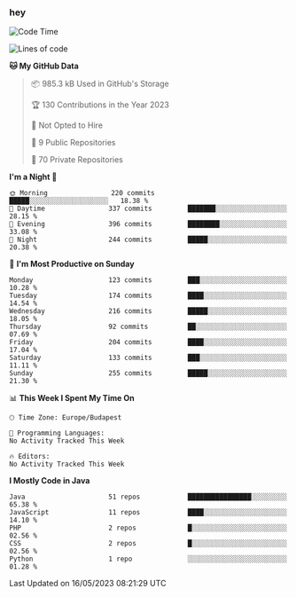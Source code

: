 ### hey

<!--START_SECTION:waka-->
![Code Time](http://img.shields.io/badge/Code%20Time-884%20hrs%2054%20mins-blue)

![Lines of code](https://img.shields.io/badge/From%20Hello%20World%20I%27ve%20Written-965.7%20thousand%20lines%20of%20code-blue)

**🐱 My GitHub Data** 

> 📦 985.3 kB Used in GitHub's Storage 
 > 
> 🏆 130 Contributions in the Year 2023
 > 
> 🚫 Not Opted to Hire
 > 
> 📜 9 Public Repositories 
 > 
> 🔑 70 Private Repositories 
 > 
**I'm a Night 🦉** 

```text
🌞 Morning                220 commits         █████░░░░░░░░░░░░░░░░░░░░   18.38 % 
🌆 Daytime                337 commits         ███████░░░░░░░░░░░░░░░░░░   28.15 % 
🌃 Evening                396 commits         ████████░░░░░░░░░░░░░░░░░   33.08 % 
🌙 Night                  244 commits         █████░░░░░░░░░░░░░░░░░░░░   20.38 % 
```
📅 **I'm Most Productive on Sunday** 

```text
Monday                   123 commits         ███░░░░░░░░░░░░░░░░░░░░░░   10.28 % 
Tuesday                  174 commits         ████░░░░░░░░░░░░░░░░░░░░░   14.54 % 
Wednesday                216 commits         █████░░░░░░░░░░░░░░░░░░░░   18.05 % 
Thursday                 92 commits          ██░░░░░░░░░░░░░░░░░░░░░░░   07.69 % 
Friday                   204 commits         ████░░░░░░░░░░░░░░░░░░░░░   17.04 % 
Saturday                 133 commits         ███░░░░░░░░░░░░░░░░░░░░░░   11.11 % 
Sunday                   255 commits         █████░░░░░░░░░░░░░░░░░░░░   21.30 % 
```


📊 **This Week I Spent My Time On** 

```text
🕑︎ Time Zone: Europe/Budapest

💬 Programming Languages: 
No Activity Tracked This Week

🔥 Editors: 
No Activity Tracked This Week
```

**I Mostly Code in Java** 

```text
Java                     51 repos            ████████████████░░░░░░░░░   65.38 % 
JavaScript               11 repos            ████░░░░░░░░░░░░░░░░░░░░░   14.10 % 
PHP                      2 repos             █░░░░░░░░░░░░░░░░░░░░░░░░   02.56 % 
CSS                      2 repos             █░░░░░░░░░░░░░░░░░░░░░░░░   02.56 % 
Python                   1 repo              ░░░░░░░░░░░░░░░░░░░░░░░░░   01.28 % 
```




 Last Updated on 16/05/2023 08:21:29 UTC
<!--END_SECTION:waka-->
